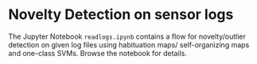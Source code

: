 # Novelty Detection on sensor logs

The Jupyter Notebook `readlogs.ipynb` contains a flow for novelty/outlier detection on given log files using habituation maps/ self-organizing maps and one-class SVMs.
Browse the notebook for details.
